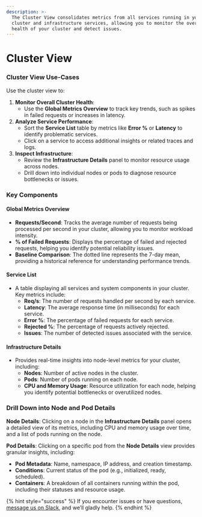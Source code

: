 ```yaml
---
description: >-
  The Cluster View consolidates metrics from all services running in your
  cluster and infrastructure services, allowing you to monitor the overall
  health of your cluster and detect issues.
---
```


# Cluster View

### **Cluster View Use-Cases**

Use the cluster view to:

1. **Monitor Overall Cluster Health**:
   * Use the **Global Metrics Overview** to track key trends, such as spikes in failed requests or increases in latency.
2. **Analyze Service Performance**:
   * Sort the **Service List** table by metrics like **Error %** or **Latency** to identify problematic services.
   * Click on a service to access additional insights or related traces and logs.
3. **Inspect Infrastructure**:
   * Review the **Infrastructure Details** panel to monitor resource usage across nodes.
   * Drill down into individual nodes or pods to diagnose resource bottlenecks or issues.

### Key Components

#### **Global Metrics Overview**&#x20;

* **Requests/Second**: Tracks the average number of requests being processed per second in your cluster, allowing you to monitor workload intensity.
* **% of Failed Requests**: Displays the percentage of failed and rejected requests, helping you identify potential reliability issues.
* **Baseline Comparison**: The dotted line represents the 7-day mean, providing a historical reference for understanding performance trends.

#### **Service List**&#x20;

* A table displaying all services and system components in your cluster. Key metrics include:
  * **Req/s**: The number of requests handled per second by each service.
  * **Latency**: The average response time (in milliseconds) for each service.
  * **Error %**: The percentage of failed requests for each service.
  * **Rejected %**: The percentage of requests actively rejected.
  * **Issues**: The number of detected issues associated with the service.

#### **Infrastructure Details**

* Provides real-time insights into node-level metrics for your cluster, including:
  * **Nodes**: Number of active nodes in the cluster.
  * **Pods**: Number of pods running on each node.
  * **CPU and Memory Usage**: Resource utilization for each node, helping you identify potential bottlenecks or overutilized nodes.

### **Drill Down into Node and Pod Details**

**Node Details**: Clicking on a node in the **Infrastructure Details** panel opens a detailed view of its metrics, including CPU and memory usage over time, and a list of pods running on the node.

**Pod Details**: Clicking on a specific pod from the **Node Details** view provides granular insights, including:

* **Pod Metadata**: Name, namespace, IP address, and creation timestamp.
* **Conditions**: Current status of the pod (e.g., initialized, ready, scheduled).
* **Containers**: A breakdown of all containers running within the pod, including their statuses and resource usage.

{% hint style="success" %}
If you encounter issues or have questions, [message us on Slack](https://join.slack.com/t/kerno-community/shared_invite/zt-2tiblmlpx-c05QvbiOEZ_lWUtxECUKWA), and we’ll gladly help.
{% endhint %}

